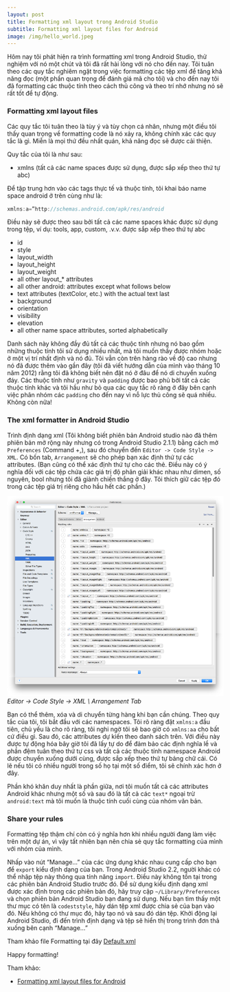 ```yaml
---
layout: post
title: Formatting xml layout trong Android Studio
subtitle: Formatting xml layout files for Android
image: /img/hello_world.jpeg
---
```


Hôm nay tôi phát hiện ra trình formatting xml trong Android Studio, thử nghiệm với nó một chút và tôi đã rất hài lòng với nó cho đến nay. Tôi tuân theo các quy tắc nghiêm ngặt trong việc formatting các tệp xml để tăng khả năng đọc (một phần quan trọng để đánh giá mã cho tôi) và cho đến nay tôi đã formatting các thuộc tính theo cách thủ công và theo trí nhớ nhưng nó sẽ rất tốt để tự động.

### Formatting xml layout files

Các quy tắc tôi tuân theo là tùy ý và tùy chọn cá nhân, nhưng một điều tôi thấy quan trọng về formatting code là nó xảy ra, không chính xác các quy tắc là gì. Miễn là mọi thứ đều nhất quán, khả năng đọc sẽ được cải thiện.

Quy tắc của tôi là như sau:

- xmlns (tất cả các name spaces được sử dụng, được sắp xếp theo thứ tự abc)

Để tập trung hơn vào các tags thực tế và thuộc tính, tôi khai báo name space android ở trên cùng như là:
```java
xmlns:a=”http://schemas.android.com/apk/res/android
```
Điều này sẽ được theo sau bởi tất cả các name spaces khác được sử dụng trong tệp, ví dụ: tools, app, custom, .v.v. được sắp xếp theo thứ tự abc

- id
- style
- layout_width
- layout_height
- layout_weight
- all other layout_* attributes
- all other android: attributes except what follows below
- text attributes (textColor, etc.) with the actual text last
- background
- orientation
- visibility
- elevation
- all other name space attributes, sorted alphabetically

Danh sách này không đầy đủ tất cả các thuộc tính nhưng nó bao gồm những thuộc tính tôi sử dụng nhiều nhất, mà tôi muốn thấy được nhóm hoặc ở một vị trí nhất định và nó đủ. Tôi vẫn còn trên hàng rào về độ cao nhưng nó đã được thêm vào gần đây (tôi đã viết hướng dẫn của mình vào tháng 10 năm 2012) rằng tôi đã không biết nên đặt nó ở đâu để nó di chuyển xuống đáy. Các thuộc tính như `gravity` và `padding` được bao phủ bởi tất cả các thuộc tính khác và tôi hầu như bỏ qua các quy tắc rõ ràng ở đây bên cạnh việc phân nhóm các `padding` cho đến nay vì nỗ lực thủ công sẽ quá nhiều. Không còn nữa!

### The xml formatter in Android Studio

Trình định dạng xml (Tôi không biết phiên bản Android studio nào đã thêm phiên bản mở rộng này nhưng có trong Android Studio 2.1.1) bằng cách mở `Preferences` (Command +,), sau đó chuyển đến `Editor -> Code Style -> XML`. Có bốn tab, `Arrangement` sẽ cho phép bạn xác định thứ tự các attributes. (Bạn cũng có thể xác định thứ tự cho các thẻ. Điều này có ý nghĩa đối với các tệp chứa các giá trị độ phân giải khác nhau như dimen, số nguyên, bool nhưng tôi đã giành chiến thắng ở đây. Tôi thích giữ các tệp đó trong các tệp giá trị riêng cho hầu hết các phần.)

![placeholder](/img/formatting-xml-android.png "Editor -> Code Style -> XML \ Arrangement Tab")_Editor -> Code Style -> XML \ Arrangement Tab_

Bạn có thể thêm, xóa và di chuyển từng hàng khi bạn cần chúng. Theo quy tắc của tôi, tôi bắt đầu với các namespaces. Tôi rõ ràng đặt `xmlns:a` đầu tiên, chủ yếu là cho rõ ràng, tôi nghi ngờ tôi sẽ bao giờ có `xmlns:aa` cho bất cứ điều gì. Sau đó, các attributes dự kiến theo danh sách trên. Với điều này được tự động hóa bây giờ tôi đã lấy tự do để đảm bảo các định nghĩa lề và phần đệm tuân theo thứ tự css và tất cả các thuộc tính namespace Android được chuyển xuống dưới cùng, được sắp xếp theo thứ tự bảng chữ cái. Có lẽ nếu tôi có nhiều người trong số họ tại một số điểm, tôi sẽ chính xác hơn ở đây.

Phần khó khăn duy nhất là phần giữa, nơi tôi muốn tất cả các attributes Android khác nhưng một số và sau đó là tất cả các `text*` ngoại trừ `android:text` mà tôi muốn là thuộc tính cuối cùng của nhóm văn bản.

### Share your rules

Formatting  tệp thậm chí còn có ý nghĩa hơn khi nhiều người đang làm việc trên một dự án, vì vậy tất nhiên bạn nên chia sẻ quy tắc formatting của mình với nhóm của mình.

Nhấp vào nút “Manage…” của các ứng dụng khác nhau cung cấp cho bạn để `export` kiểu định dạng của bạn. Trong Android Studio 2.2, người khác có thể nhập tệp này thông qua tính năng `import`. Điều này không tồn tại trong các phiên bản Android Studio trước đó. Để sử dụng kiểu định dạng xml được xác định trong các phiên bản đó, hãy truy cập `~/Library/Preferences` và chọn phiên bản Android Studio bạn đang sử dụng. Nếu bạn tìm thấy một thư mục có tên là `codeststyle`, hãy dán tệp xml được chia sẻ của bạn vào đó. Nếu không có thư mục đó, hãy tạo nó và sau đó dán tệp. Khởi động lại Android Studio, đi đến trình định dạng và tệp sẽ hiển thị trong trình đơn thả xuống bên cạnh “Manage…”

Tham khảo file Formatting tại đây [Default.xml](/xml/Default.xml)

Happy formatting!


Tham khảo:
- [Formatting xml layout files for Android](https://medium.com/@VeraKern/formatting-xml-layout-files-for-android-47aec62722fc)
